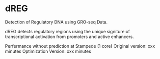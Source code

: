 dREG
===============

Detection of Regulatory DNA using GRO-seq Data.


dREG detects regulatory regions using the unique signiture of transcriptional activation from promoters and active enhancers.

Perfermance without prediction at Stampede (1 core)
Original version: xxx minutes 
Optimization Version: xxx minutes
